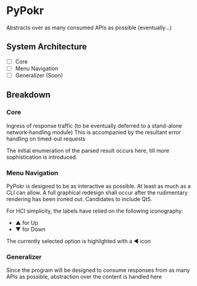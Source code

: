 # PyPokr
Abstracts over as many consumed APIs as possible (eventually...)

## System Architecture
- [ ] Core
- [ ] Menu Navigation
- [ ] Generalizer (Soon)

## Breakdown
### Core
Ingress of response traffic (to be eventually deferred to a stand-alone network-handling module)
This is accompanied by the resultant error handling on timed-out requests

The initial enumeration of the parsed result occurs here, till more sophistication is introduced.

### Menu Navigation
PyPokr is designed to be as interactive as possible. At least as much as a CLI can allow.
A full graphical redesign shall occur after the rudimentary rendering has been ironed out. Candidates to include Qt5.

For HCI simplicity, the labels have relied on the following iconography: 

- ▲ for Up
- ▼ for Down

The currently selected option is highlighted with a ◄ icon

### Generalizer
Since the program will be designed to consume responses from as many APIs as possible, abstraction over the content is handled here